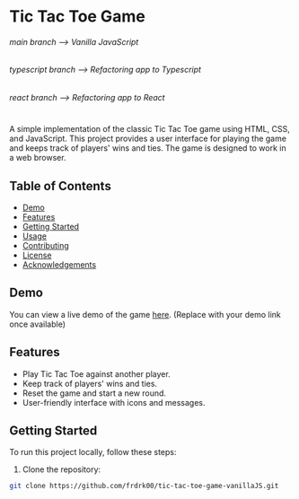 ﻿# Tic Tac Toe Game

###### main branch --> Vanilla JavaScript
 ###### typescript branch --> Refactoring app to Typescript
 ###### react branch --> Refactoring app to React

 #

A simple implementation of the classic Tic Tac Toe game using HTML, CSS, and JavaScript. This project provides a user interface for playing the game and keeps track of players' wins and ties. The game is designed to work in a web browser.

## Table of Contents

- [Demo](#demo)
- [Features](#features)
- [Getting Started](#getting-started)
- [Usage](#usage)
- [Contributing](#contributing)
- [License](#license)
- [Acknowledgements](#acknowledgements)

## Demo

You can view a live demo of the game [here](#). (Replace with your demo link once available)

## Features

- Play Tic Tac Toe against another player.
- Keep track of players' wins and ties.
- Reset the game and start a new round.
- User-friendly interface with icons and messages.

## Getting Started

To run this project locally, follow these steps:

1. Clone the repository:

```sh
git clone https://github.com/frdrk00/tic-tac-toe-game-vanillaJS.git
